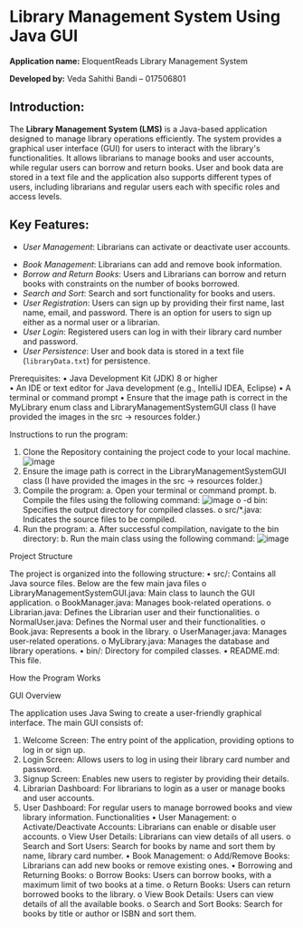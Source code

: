 # Library Management System Using Java GUI

**Application name:** EloquentReads Library Management System

**Developed by:** Veda Sahithi Bandi – 017506801

## Introduction:

The **Library Management System (LMS)** is a Java-based application designed to manage library operations efficiently. The system provides a graphical user interface (GUI) for users to interact with the library's functionalities. It allows librarians to manage books and user accounts, while regular users can borrow and return books. User and book data are stored in a text file and the application also supports different types of users, including librarians and regular users each with specific roles and access levels.

## Key Features:

- *User Management*: Librarians can activate or deactivate user accounts.
* *Book Management*: Librarians can add and remove book information.
* *Borrow and Return Books*: Users and Librarians can borrow and return books with constraints on the number of books borrowed.
* *Search and Sort*: Search and sort functionality for books and users.
* *User Registration*: Users can sign up by providing their first name, last name, email, and password. There is an option for users to sign up either as a normal user or a librarian.
* *User Login*: Registered users can log in with their library card number and password.
* *User Persistence*: User and book data is stored in a text file (`libraryData.txt`) for persistence.

Prerequisites: 
 •	Java Development Kit (JDK) 8 or higher  
 •	An IDE or text editor for Java development (e.g., IntelliJ IDEA, Eclipse) 
 •	A terminal or command prompt
 •	Ensure that the image path is correct in the MyLibrary enum class and LibraryManagementSystemGUI class (I have provided the images in the src → resources folder.)

Instructions to run the program:
 1.	Clone the Repository containing the project code to your local machine.
 ![image](https://github.com/user-attachments/assets/cd474961-cb72-4e85-8368-1ca79767a7ed)
 2.	Ensure the image path is correct in the LibraryManagementSystemGUI class (I have provided the images in the src → resources folder.)
 3.	Compile the program:
  a.	Open your terminal or command prompt.
  b.	Compile the files using the following command:
   ![image](https://github.com/user-attachments/assets/9207f688-10b9-43da-94bd-69256c67c165)
   o	-d bin: Specifies the output directory for compiled classes.
   o	src/*.java: Indicates the source files to be compiled.
 4.	Run the program:
  a.	After successful compilation, navigate to the bin directory:
  b.	Run the main class using the following command:
   ![image](https://github.com/user-attachments/assets/44cc7bfd-1989-485c-b53d-bd8d030cb80c)

Project Structure

 The project is organized into the following structure:
 •	src/: Contains all Java source files. Below are the few main java files
    o	LibraryManagementSystemGUI.java: Main class to launch the GUI application.
    o	BookManager.java: Manages book-related operations.
    o	Librarian.java: Defines the Librarian user and their functionalities.
    o	NormalUser.java: Defines the Normal user and their functionalities.
    o	Book.java: Represents a book in the library.
    o	UserManager.java: Manages user-related operations.
    o	MyLibrary.java: Manages the database and library operations.
 •	bin/: Directory for compiled classes.
 •	README.md: This file.

How the Program Works

GUI Overview

The application uses Java Swing to create a user-friendly graphical interface. The main GUI consists of:
 1.	Welcome Screen: The entry point of the application, providing options to log in or sign up.
 2.	Login Screen: Allows users to log in using their library card number and password.
 3.	Signup Screen: Enables new users to register by providing their details.
 4.	Librarian Dashboard: For librarians to login as a user or manage books and user accounts.
 5.	User Dashboard: For regular users to manage borrowed books and view library information.
Functionalities
 •	User Management:
 o	Activate/Deactivate Accounts: Librarians can enable or disable user accounts.
 o	View User Details: Librarians can view details of all users.
 o	Search and Sort Users: Search for books by name and sort them by name, library card number.
 •	Book Management:
 o	Add/Remove Books: Librarians can add new books or remove existing ones.
 •	Borrowing and Returning Books:
 o	Borrow Books: Users can borrow books, with a maximum limit of two books at a time.
 o	Return Books: Users can return borrowed books to the library.
 o	View Book Details: Users can view details of all the available books.
 o	Search and Sort Books: Search for books by title or author or ISBN and sort them.



